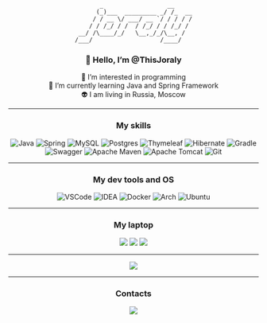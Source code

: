 <div align="center">
  
```
       _                  __     
      (_)___  _________ _/ /_  __
     / / __ \/ ___/ __ `/ / / / /
    / / /_/ / /  / /_/ / / /_/ / 
 __/ /\____/_/   \__,_/_/\__, /  
/___/                   /____/   

```
### 👋 **Hello, I’m @ThisJoraly** <br>
👀 I’m interested in programming <br>
🌱 I’m currently learning Java and Spring Framework <br>
👽 I am living in Russia, Moscow <br>

***
### My skills
![Java](https://img.shields.io/badge/Java-ED8B00?style=for-the-badge&logo=openjdk&logoColor=white)
![Spring](https://img.shields.io/badge/Spring-6DB33F?style=for-the-badge&logo=spring&logoColor=white)
![MySQL](https://img.shields.io/badge/mysql-%2300f.svg?style=for-the-badge&logo=mysql&logoColor=white)
![Postgres](https://img.shields.io/badge/postgres-%23316192.svg?style=for-the-badge&logo=postgresql&logoColor=white)
![Thymeleaf](https://img.shields.io/badge/Thymeleaf-%23005C0F.svg?style=for-the-badge&logo=Thymeleaf&logoColor=white)
![Hibernate](https://img.shields.io/badge/Hibernate-59666C?style=for-the-badge&logo=Hibernate&logoColor=white)
![Gradle](https://img.shields.io/badge/Gradle-02303A.svg?style=for-the-badge&logo=Gradle&logoColor=white)
![Swagger](https://img.shields.io/badge/-Swagger-%23Clojure?style=for-the-badge&logo=swagger&logoColor=white)
![Apache Maven](https://img.shields.io/badge/Apache%20Maven-C71A36?style=for-the-badge&logo=Apache%20Maven&logoColor=white)
![Apache Tomcat](https://img.shields.io/badge/apache%20tomcat-%23F8DC75.svg?style=for-the-badge&logo=apache-tomcat&logoColor=black)
![Git](https://img.shields.io/badge/git-%23F05033.svg?style=for-the-badge&logo=git&logoColor=white)
***
### My dev tools and OS
![VSCode](https://img.shields.io/badge/Visual_Studio_Code-0078D4?style=for-the-badge&logo=visual%20studio%20code&logoColor=white)
![IDEA](https://img.shields.io/badge/IntelliJ_IDEA-000000.svg?style=for-the-badge&logo=intellij-idea&logoColor=white)
![Docker](https://img.shields.io/badge/docker-%230db7ed.svg?style=for-the-badge&logo=docker&logoColor=white)
![Arch](https://img.shields.io/badge/Arch%20Linux-1793D1?logo=arch-linux&logoColor=fff&style=for-the-badge)
![Ubuntu](https://img.shields.io/badge/Server-Ubuntu-E95420?style=for-the-badge&logo=ubuntu&logoColor=white)
***
### My laptop
![](https://img.shields.io/badge/Windows-MSI_Modern_14_c12m-0078D6?style=for-the-badge&logo=windows&logoColor=white)
![](https://img.shields.io/badge/Intel-Core_i5_1235u-0071C5?style=for-the-badge&logo=intel&logoColor=white)
![](https://img.shields.io/badge/RAM-8_GB-0071C5?style=for-the-badge&logo=&logoColor=white)
***
![](https://github-readme-stats.vercel.app/api/top-langs/?username=ThisJoraly&theme=dracula&show_icons=true)
***
### Contacts
[<img src="https://img.shields.io/badge/Telegram-2CA5E0?style=for-the-badge&logo=telegram&logoColor=white">](https://t.me/joraly)
</div>
<!---
ThisJoraly/ThisJoraly is a ✨ special ✨ repository because its `README.md` (this file) appears on your GitHub profile.
You can click the Preview link to take a look at your changes.
--->
